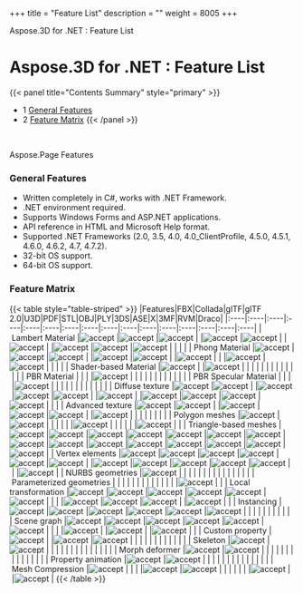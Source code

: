+++
title = "Feature List" 
description = "" 
weight = 8005 
+++

Aspose.3D for .NET : Feature List  

# Aspose.3D for .NET : Feature List


{{< panel title="Contents Summary" style="primary" >}}
*   1 [General Features](#FeatureList-GeneralFeatures)
*   2 [Feature Matrix](#FeatureList-FeatureMatrix)
{{< /panel >}}
 

 

Aspose.Page Features

### General Features

*   Written completely in C#, works with .NET Framework.
*   .NET environment required.
*   Supports Windows Forms and ASP.NET applications.
*   API reference in HTML and Microsoft Help format.
*   Supported .NET Frameworks (2.0, 3.5, 4.0, 4.0\_ClientProfile, 4.5.0, 4.5.1, 4.6.0, 4.6.2, 4.7, 4.7.2).
*   32-bit OS support.
*   64-bit OS support.

### Feature Matrix

{{< table style="table-striped" >}}
|Features|FBX|Collada|glTF|glTF 2.0|U3D|PDF|STL|OBJ|PLY|3DS|ASE|X|3MF|RVM|Draco|
|:----|:----|:----|:----|:----|:----|:----|:----|:----|:----|:----|:----|:----|:----|:----|:----|
| Lambert Material |![accept](https://wiki.nanjing.dynabic.com/resources/icons/silk/accept.png) |![accept](https://wiki.nanjing.dynabic.com/resources/icons/silk/accept.png) |![accept](https://wiki.nanjing.dynabic.com/resources/icons/silk/accept.png) | |![accept](https://wiki.nanjing.dynabic.com/resources/icons/silk/accept.png) |![accept](https://wiki.nanjing.dynabic.com/resources/icons/silk/accept.png) | |![accept](https://wiki.nanjing.dynabic.com/resources/icons/silk/accept.png) | |![accept](https://wiki.nanjing.dynabic.com/resources/icons/silk/accept.png) |![accept](https://wiki.nanjing.dynabic.com/resources/icons/silk/accept.png) |![accept](https://wiki.nanjing.dynabic.com/resources/icons/silk/accept.png) | | | |
| Phong Material |![accept](https://wiki.nanjing.dynabic.com/resources/icons/silk/accept.png) |![accept](https://wiki.nanjing.dynabic.com/resources/icons/silk/accept.png) |![accept](https://wiki.nanjing.dynabic.com/resources/icons/silk/accept.png) | |![accept](https://wiki.nanjing.dynabic.com/resources/icons/silk/accept.png) |![accept](https://wiki.nanjing.dynabic.com/resources/icons/silk/accept.png) | |![accept](https://wiki.nanjing.dynabic.com/resources/icons/silk/accept.png) | | |![accept](https://wiki.nanjing.dynabic.com/resources/icons/silk/accept.png) |![accept](https://wiki.nanjing.dynabic.com/resources/icons/silk/accept.png) | | | |
| Shader-based Material |![accept](https://wiki.nanjing.dynabic.com/resources/icons/silk/accept.png) | |![accept](https://wiki.nanjing.dynabic.com/resources/icons/silk/accept.png) | | | | | | | | | | | | |
| PBR Material | | | |![accept](https://wiki.nanjing.dynabic.com/resources/icons/silk/accept.png) | | | | | | | | | | | |
| PBR Specular Material | | | |![accept](https://wiki.nanjing.dynabic.com/resources/icons/silk/accept.png) | | | | | | | | | | | |
| Diffuse texture |![accept](https://wiki.nanjing.dynabic.com/resources/icons/silk/accept.png) |![accept](https://wiki.nanjing.dynabic.com/resources/icons/silk/accept.png) | |![accept](https://wiki.nanjing.dynabic.com/resources/icons/silk/accept.png) |![accept](https://wiki.nanjing.dynabic.com/resources/icons/silk/accept.png) |![accept](https://wiki.nanjing.dynabic.com/resources/icons/silk/accept.png) | |![accept](https://wiki.nanjing.dynabic.com/resources/icons/silk/accept.png) | |![accept](https://wiki.nanjing.dynabic.com/resources/icons/silk/accept.png) |![accept](https://wiki.nanjing.dynabic.com/resources/icons/silk/accept.png) |![accept](https://wiki.nanjing.dynabic.com/resources/icons/silk/accept.png) |![accept](https://wiki.nanjing.dynabic.com/resources/icons/silk/accept.png) | | |
| Advanced texture |![accept](https://wiki.nanjing.dynabic.com/resources/icons/silk/accept.png) |![accept](https://wiki.nanjing.dynabic.com/resources/icons/silk/accept.png) | |![accept](https://wiki.nanjing.dynabic.com/resources/icons/silk/accept.png) |![accept](https://wiki.nanjing.dynabic.com/resources/icons/silk/accept.png) |![accept](https://wiki.nanjing.dynabic.com/resources/icons/silk/accept.png) | |![accept](https://wiki.nanjing.dynabic.com/resources/icons/silk/accept.png) | | | | | | | |
| Polygon meshes |![accept](https://wiki.nanjing.dynabic.com/resources/icons/silk/accept.png) |![accept](https://wiki.nanjing.dynabic.com/resources/icons/silk/accept.png) | | | | | |![accept](https://wiki.nanjing.dynabic.com/resources/icons/silk/accept.png) | | | | | |![accept](https://wiki.nanjing.dynabic.com/resources/icons/silk/accept.png) | |
| Triangle-based meshes |![accept](https://wiki.nanjing.dynabic.com/resources/icons/silk/accept.png) |![accept](https://wiki.nanjing.dynabic.com/resources/icons/silk/accept.png) |![accept](https://wiki.nanjing.dynabic.com/resources/icons/silk/accept.png) |![accept](https://wiki.nanjing.dynabic.com/resources/icons/silk/accept.png) |![accept](https://wiki.nanjing.dynabic.com/resources/icons/silk/accept.png) |![accept](https://wiki.nanjing.dynabic.com/resources/icons/silk/accept.png) |![accept](https://wiki.nanjing.dynabic.com/resources/icons/silk/accept.png) |![accept](https://wiki.nanjing.dynabic.com/resources/icons/silk/accept.png) |![accept](https://wiki.nanjing.dynabic.com/resources/icons/silk/accept.png) |![accept](https://wiki.nanjing.dynabic.com/resources/icons/silk/accept.png) |![accept](https://wiki.nanjing.dynabic.com/resources/icons/silk/accept.png) |![accept](https://wiki.nanjing.dynabic.com/resources/icons/silk/accept.png) |![accept](https://wiki.nanjing.dynabic.com/resources/icons/silk/accept.png) |![accept](https://wiki.nanjing.dynabic.com/resources/icons/silk/accept.png) |![accept](https://wiki.nanjing.dynabic.com/resources/icons/silk/accept.png) |
| Vertex elements |![accept](https://wiki.nanjing.dynabic.com/resources/icons/silk/accept.png) |![accept](https://wiki.nanjing.dynabic.com/resources/icons/silk/accept.png) |![accept](https://wiki.nanjing.dynabic.com/resources/icons/silk/accept.png) |![accept](https://wiki.nanjing.dynabic.com/resources/icons/silk/accept.png) |![accept](https://wiki.nanjing.dynabic.com/resources/icons/silk/accept.png) |![accept](https://wiki.nanjing.dynabic.com/resources/icons/silk/accept.png) | |![accept](https://wiki.nanjing.dynabic.com/resources/icons/silk/accept.png) |![accept](https://wiki.nanjing.dynabic.com/resources/icons/silk/accept.png) |![accept](https://wiki.nanjing.dynabic.com/resources/icons/silk/accept.png) |![accept](https://wiki.nanjing.dynabic.com/resources/icons/silk/accept.png) |![accept](https://wiki.nanjing.dynabic.com/resources/icons/silk/accept.png) | | |![accept](https://wiki.nanjing.dynabic.com/resources/icons/silk/accept.png) |
| NURBS geometries |![accept](https://wiki.nanjing.dynabic.com/resources/icons/silk/accept.png) | | | | | | | | | | | | | | |
| Parameterized geometries | | | | | | | | | | | | | |![accept](https://wiki.nanjing.dynabic.com/resources/icons/silk/accept.png) | |
| Local transformation |![accept](https://wiki.nanjing.dynabic.com/resources/icons/silk/accept.png) |![accept](https://wiki.nanjing.dynabic.com/resources/icons/silk/accept.png) |![accept](https://wiki.nanjing.dynabic.com/resources/icons/silk/accept.png) |![accept](https://wiki.nanjing.dynabic.com/resources/icons/silk/accept.png) |![accept](https://wiki.nanjing.dynabic.com/resources/icons/silk/accept.png) |![accept](https://wiki.nanjing.dynabic.com/resources/icons/silk/accept.png) | | | |![accept](https://wiki.nanjing.dynabic.com/resources/icons/silk/accept.png) |![accept](https://wiki.nanjing.dynabic.com/resources/icons/silk/accept.png) |![accept](https://wiki.nanjing.dynabic.com/resources/icons/silk/accept.png) | |![accept](https://wiki.nanjing.dynabic.com/resources/icons/silk/accept.png) | |
| Instancing |![accept](https://wiki.nanjing.dynabic.com/resources/icons/silk/accept.png) |![accept](https://wiki.nanjing.dynabic.com/resources/icons/silk/accept.png) |![accept](https://wiki.nanjing.dynabic.com/resources/icons/silk/accept.png) |![accept](https://wiki.nanjing.dynabic.com/resources/icons/silk/accept.png) |![accept](https://wiki.nanjing.dynabic.com/resources/icons/silk/accept.png) |![accept](https://wiki.nanjing.dynabic.com/resources/icons/silk/accept.png) | | | | | | | | | |
| Scene graph |![accept](https://wiki.nanjing.dynabic.com/resources/icons/silk/accept.png) |![accept](https://wiki.nanjing.dynabic.com/resources/icons/silk/accept.png) |![accept](https://wiki.nanjing.dynabic.com/resources/icons/silk/accept.png) |![accept](https://wiki.nanjing.dynabic.com/resources/icons/silk/accept.png) |![accept](https://wiki.nanjing.dynabic.com/resources/icons/silk/accept.png) |![accept](https://wiki.nanjing.dynabic.com/resources/icons/silk/accept.png) | | | |![accept](https://wiki.nanjing.dynabic.com/resources/icons/silk/accept.png) | |![accept](https://wiki.nanjing.dynabic.com/resources/icons/silk/accept.png) | |![accept](https://wiki.nanjing.dynabic.com/resources/icons/silk/accept.png) | |
| Custom property |![accept](https://wiki.nanjing.dynabic.com/resources/icons/silk/accept.png) | |![accept](https://wiki.nanjing.dynabic.com/resources/icons/silk/accept.png) |![accept](https://wiki.nanjing.dynabic.com/resources/icons/silk/accept.png) | | | | | | | | | | | |
| Skeleton |![accept](https://wiki.nanjing.dynabic.com/resources/icons/silk/accept.png) |![accept](https://wiki.nanjing.dynabic.com/resources/icons/silk/accept.png) | | | | | | | | | | | | | |
| Morph deformer |![accept](https://wiki.nanjing.dynabic.com/resources/icons/silk/accept.png) |![accept](https://wiki.nanjing.dynabic.com/resources/icons/silk/accept.png) | | | | | | | | | | | | | |
| Property animation |![accept](https://wiki.nanjing.dynabic.com/resources/icons/silk/accept.png) |![accept](https://wiki.nanjing.dynabic.com/resources/icons/silk/accept.png) | | | | | | | | | | | | | |
| Mesh Compression |![accept](https://wiki.nanjing.dynabic.com/resources/icons/silk/accept.png) | | | |![accept](https://wiki.nanjing.dynabic.com/resources/icons/silk/accept.png) |![accept](https://wiki.nanjing.dynabic.com/resources/icons/silk/accept.png) | | | | | | |![accept](https://wiki.nanjing.dynabic.com/resources/icons/silk/accept.png) | |![accept](https://wiki.nanjing.dynabic.com/resources/icons/silk/accept.png) |
{{< /table >}}

